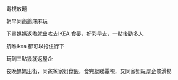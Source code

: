 電視放題

朝早同爺爺麻麻玩

下晝媽媽返嚟就出咗去IKEA 食晏，好彩早去，一點後勁多人

航喺ikea 都可以拖住行下

玩到三點幾就返屋企

夜晚媽媽出街，同爸爸家姐食飯，食完就睇電視，又同家姐玩屋企條滑梯
